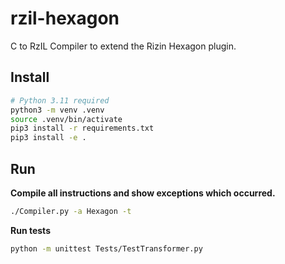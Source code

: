 # rzil-hexagon

C to RzIL Compiler to extend the Rizin Hexagon plugin.

## Install

```bash
# Python 3.11 required
python3 -m venv .venv
source .venv/bin/activate
pip3 install -r requirements.txt
pip3 install -e .
```

## Run

**Compile all instructions and show exceptions which occurred.**

```bash
./Compiler.py -a Hexagon -t
```

**Run tests**

```bash
python -m unittest Tests/TestTransformer.py
```


